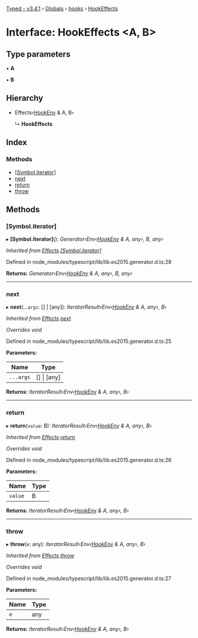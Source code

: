 [Typed - v3.4.1](../README.md) › [Globals](../globals.md) › [hooks](../modules/hooks.md) › [HookEffects](hooks.hookeffects.md)

# Interface: HookEffects <**A, B**>

## Type parameters

▪ **A**

▪ **B**

## Hierarchy

* Effects‹[HookEnv](hooks.hookenv.md) & A, B›

  ↳ **HookEffects**

## Index

### Methods

* [[Symbol.iterator]](hooks.hookeffects.md#[symbol.iterator])
* [next](hooks.hookeffects.md#next)
* [return](hooks.hookeffects.md#return)
* [throw](hooks.hookeffects.md#throw)

## Methods

###  [Symbol.iterator]

▸ **[Symbol.iterator]**(): *Generator‹Env‹[HookEnv](hooks.hookenv.md) & A, any›, B, any›*

*Inherited from [Effects](effects.effects-1.md).[[Symbol.iterator]](effects.effects-1.md#[symbol.iterator])*

Defined in node_modules/typescript/lib/lib.es2015.generator.d.ts:28

**Returns:** *Generator‹Env‹[HookEnv](hooks.hookenv.md) & A, any›, B, any›*

___

###  next

▸ **next**(...`args`: [] | [any]): *IteratorResult‹Env‹[HookEnv](hooks.hookenv.md) & A, any›, B›*

*Inherited from [Effects](effects.effects-1.md).[next](effects.effects-1.md#next)*

*Overrides void*

Defined in node_modules/typescript/lib/lib.es2015.generator.d.ts:25

**Parameters:**

Name | Type |
------ | ------ |
`...args` | [] &#124; [any] |

**Returns:** *IteratorResult‹Env‹[HookEnv](hooks.hookenv.md) & A, any›, B›*

___

###  return

▸ **return**(`value`: B): *IteratorResult‹Env‹[HookEnv](hooks.hookenv.md) & A, any›, B›*

*Inherited from [Effects](effects.effects-1.md).[return](effects.effects-1.md#return)*

*Overrides void*

Defined in node_modules/typescript/lib/lib.es2015.generator.d.ts:26

**Parameters:**

Name | Type |
------ | ------ |
`value` | B |

**Returns:** *IteratorResult‹Env‹[HookEnv](hooks.hookenv.md) & A, any›, B›*

___

###  throw

▸ **throw**(`e`: any): *IteratorResult‹Env‹[HookEnv](hooks.hookenv.md) & A, any›, B›*

*Inherited from [Effects](effects.effects-1.md).[throw](effects.effects-1.md#throw)*

*Overrides void*

Defined in node_modules/typescript/lib/lib.es2015.generator.d.ts:27

**Parameters:**

Name | Type |
------ | ------ |
`e` | any |

**Returns:** *IteratorResult‹Env‹[HookEnv](hooks.hookenv.md) & A, any›, B›*
